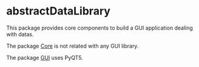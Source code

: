 # abstractDataLibrary

This package provides core components to build a GUI application dealing with datas. 

The package [Core](Core) is not related with any GUI library.

The package [GUI](GUI) uses PyQT5.